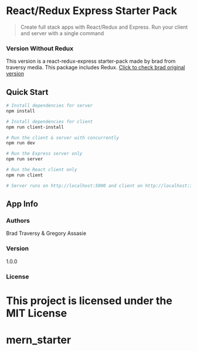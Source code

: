 # React/Redux Express Starter Pack

> Create full stack apps with React/Redux and Express. Run your client and server with a single command

### Version Without Redux
This version is a react-redux-express starter-pack made by brad from traversy media. This package includes Redux.
[Click to check brad original version](https://github.com/bradtraversy/react_redux_express_starter) 

## Quick Start

``` bash
# Install dependencies for server
npm install

# Install dependencies for client
npm run client-install

# Run the client & server with concurrently
npm run dev

# Run the Express server only
npm run server

# Run the React client only
npm run client

# Server runs on http://localhost:5000 and client on http://localhost:3000
```

## App Info

### Authors

Brad Traversy & Gregory Assasie

### Version

1.0.0

### License

This project is licensed under the MIT License
=======
# mern_starter
